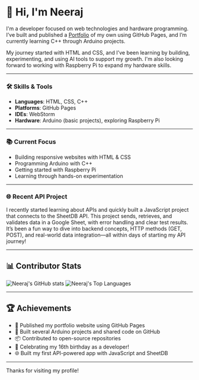# 👋 Hi, I'm Neeraj

I'm a developer focused on web technologies and hardware programming. I’ve built and published a [Portfolio](https://serial-commit-dev.github.io/My-Portfolio/) of my own using GitHub Pages, and I’m currently learning C++ through Arduino projects.

My journey started with HTML and CSS, and I’ve been learning by building, experimenting, and using AI tools to support my growth. I'm also looking forward to working with Raspberry Pi to expand my hardware skills.

---

### 🛠️ Skills & Tools

- **Languages**: HTML, CSS, C++
- **Platforms**: GitHub Pages
- **IDEs**: WebStorm
- **Hardware**: Arduino (basic projects), exploring Raspberry Pi

---

### 📚 Current Focus

- Building responsive websites with HTML & CSS
- Programming Arduino with C++
- Getting started with Raspberry Pi
- Learning through hands-on experimentation

---

### 🌐 Recent API Project

I recently started learning about APIs and quickly built a JavaScript project that connects to the SheetDB API. This project sends, retrieves, and validates data in a Google Sheet, with error handling and clear test results.  
It’s been a fun way to dive into backend concepts, HTTP methods (GET, POST), and real-world data integration—all within days of starting my API journey!

---

## 📊 Contributor Stats



![Neeraj's GitHub stats](https://github-readme-stats.vercel.app/api?username=serial-commit-dev&theme=radical&show_icons=true&hide)
![Neeraj's Top Languages](https://github-readme-stats.vercel.app/api/top-langs/?username=serial-commit-dev&layout=compact&theme=radical&hide_title=true&hide_border=true)

---

## 🏆 Achievements



- 🚀 Published my portfolio website using GitHub Pages
- 🔌 Built several Arduino projects and shared code on GitHub
- 📦 Contributed to open-source repositories
- 🎂 Celebrating my 16th birthday as a developer!
- 🌐 Built my first API-powered app with JavaScript and SheetDB


---

Thanks for visiting my profile!
